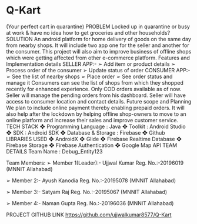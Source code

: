 # Q-Kart
(Your perfect cart in quarantine) 
PROBLEM 
        Locked up in quarantine or busy at work & have no idea how to get groceries and other households? 
SOLUTION 
An android platform for home delivery of goods on the same day from nearby shops. It will include two app one for the seller and another for the consumer. This project will also aim to improve business of offline shops which were getting affected from other e-commerce platform. 
Features and Implementation details 
SELLER APP:- 
➢ Add item or product details ➢ Process order of the consumer ➢ Update status of order 
CONSUMER APP:- 
➢ See the list of nearby shops ➢ Place order ➢ See order status and manage it 
Consumers can see the list of shops from which they shopped recently for enhanced experience. 
Only COD orders available as of now. 
Seller will manage the pending orders from his dashboard. 
Seller will have access to consumer location and contact details. 
Future scope and Planning 
We plan to include online payment thereby enabling prepaid orders. 
It will also help after the lockdown by helping offline shop-owners to move to an online platform and increase their sales and improve customer service. 
TECH STACK 
❖ Programming Language : Java ❖ Toolkit : Android Studio ❖ SDK : Android SDK ❖ Database & Storage : Firebase ❖ Github 
LIBRARIES USED 
❖ AndroidX ❖ Glide ❖ Firebase Realtime Database ❖ Firebase Storage ❖ Firebase Authentication ❖ Google Map API 
TEAM DETAILS 
Team Name :
 Debug_Entity123
 
Team Members: 
➢ Member 1(Leader):- Ujjwal Kumar Reg. No.:-20196019 (MNNIT Allahabad)
 
➢ Member 2:- Ayush Kanodia Reg. No.:-20195078 (MNNIT Allahabad)
 
➢ Member 3:- Satyam Raj Reg. No.:-20195067 (MNNIT Allahabad)
 
➢ Member 4:- Naman Gupta Reg. No.:-20196036 (MNNIT Allahabad)


PROJECT GITHUB LINK 
https://github.com/ujjwalkumar8577/Q-Kart 
